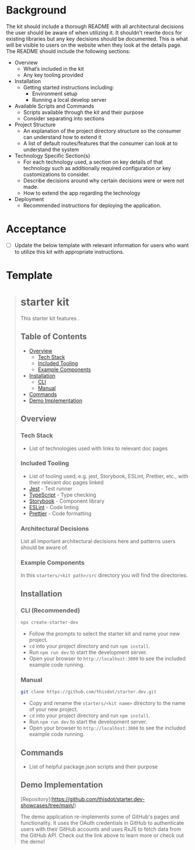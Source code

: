 # Background

The kit should include a thorough README with all architectural decisions the user should be aware of when utilizing it. It shouldn't rewrite docs for existing libraries but any key decisions should be documented. This is what will be visible to users on the website when they look at the details page. The README should include the following sections:

- Overview
  - What’s included in the kit
  - Any key tooling provided
- Installation
  - Getting started instructions including:
    - Environment setup
    - Running a local develop server
- Available Scripts and Commands
  - Scripts available through the kit and their purpose
  - Consider separating into sections
- Project Structure
  - An explanation of the project directory structure so the consumer can understand how to extend it
  - A list of default routes/features that the consumer can look at to understand the system
- Technology Specific Section(s)
  - For each technology used, a section on key details of that technology such as additionally required configuration or key customizations to consider.
  - Describe decisions around why certain decisions were or were not made.
  - How to extend the app regarding the technology
- Deployment
  - Recommended instructions for deploying the application.

# Acceptance

- [ ] Update the below template with relevant information for users who want to utilize this kit with appropriate instructions.

# Template

> # <kit name> starter kit
>
> This starter kit features <technology list>.
>
> ## Table of Contents
>
> - [Overview](#overview)
>   - [Tech Stack](#tech-stack)
>   - [Included Tooling](#included-tooling)
>   - [Example Components](#example-components)
> - [Installation](#installation)
>   - [CLI](#cli)
>   - [Manual](#manual)
> - [Commands](#commands)
> - [Demo Implementation](#demo-implementation)
>
> ## Overview
>
> ### Tech Stack
>
> - List of technologies used with links to relevant doc pages
>
> ### Included Tooling
>
> - List of tooling used, e.g. jest, Storybook, ESLint, Prettier, etc., with their relevant doc pages linked
> - [Jest](https://jestjs.io/) - Test runner
> - [TypeScript](https://www.typescriptlang.org/) - Type checking
> - [Storybook](https://storybook.js.org/) - Component library
> - [ESLint](https://eslint.org/) - Code linting
> - [Prettier](https://prettier.io/) - Code formatting
>
> ### Architectural Decisions
>
> List all important architectural decisions here and patterns users should be aware of.
>
> ### Example Components
>
> In this `starters/<kit path>/src` directory you will find the <Component Names> directories.
>
> <explain each components structure with relation to the architectural decisions outlined>
>
> ## Installation
>
> ### CLI (Recommended)
>
> ```bash
> npx create-starter-dev
> ```
>
> - Follow the prompts to select the <kit name> starter kit and name your new project.
> - `cd` into your project directory and run `npm install`.
> - Run `npm run dev` to start the development server.
> - Open your browser to `http://localhost:3000` to see the included example code running.
>
> ### Manual
>
> ```bash
> git clone https://github.com/thisdot/starter.dev.git
> ```
>
> - Copy and rename the `starters/<kit name>` directory to the name of your new project.
> - `cd` into your project directory and run `npm install`.
> - Run `npm run dev` to start the development server.
> - Open your browser to `http://localhost:3000` to see the included example code running.
>
> ## Commands
>
> - List of helpful package.json scripts and their purpose
>
> ## Demo Implementation
>
> [Repository](https://github.com/thisdot/starter.dev-showcases/tree/main/<kit name>)
>
> The demo application re-implements some of GitHub's pages and functionality. It uses the OAuth credentials in GitHub to authenticate users with their GitHub accounts and uses RxJS to fetch data from the GitHub API. Check out the link above to learn more or check out the demo!
